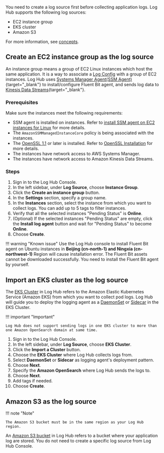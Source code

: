 You need to create a log source first before collecting application logs. Log Hub supports the following log sources:

* EC2 instance group
* EKS cluster
* Amazon S3

For more information, see [concepts](./index.md).

## Create an EC2 instance group as the log source

An instance group means a group of EC2 Linux instances which host the same application. It is a way to associate a [Log Config](./index.md#log-config) with a group of EC2 instances. Log Hub uses [Systems Manager Agent(SSM Agent)][ssm-agent]{target="_blank"} to install/configure Fluent Bit agent, and sends log data to [Kinesis Data Streams][kds]{target="_blank"}. 

### Prerequisites

Make sure the instances meet the following requirements:

- SSM agent is installed on instances. Refer to [install SSM agent on EC2 instances for Linux](https://docs.aws.amazon.com/systems-manager/latest/userguide/sysman-manual-agent-install.html) for more details.
- The `AmazonSSMManagedInstanceCore` policy is being associated with the instances.
- The [OpenSSL 1.1][open-ssl] or later is installed. Refer to [OpenSSL Installation](../resources/open-ssl.md) for more details.
- The instances have network access to AWS Systems Manager.
- The instances have network access to Amazon Kinesis Data Streams.

### Steps

1. Sign in to the Log Hub Console.
2. In the left sidebar, under **Log Source**, choose **Instance Group**.
3. Click the **Create an instance group** button.
4. In the **Settings** section, specify a group name.
5. In the **Instances** section, select the instance from which you want to collect logs. You can add up to 5 tags to filter instances.
6. Verify that all the selected instances "Pending Status" is **Online**.
7. (Optional) If the selected instances "Pending Status" are empty, click the **Install log agent** button and wait for "Pending Status" to become **Online**.
8. Choose **Create**.

!!! warning "Known issue"
    Use the Log Hub console to install Fluent Bit agent on Ubuntu instances in **Beijing (cn-north-1) and Ningxia (cn-northwest-1)** Region will cause installation error. The Fluent Bit assets cannot
    be downloaded successfully. You need to install the Fluent Bit agent by yourself.

## Import an EKS cluster as the log source

The [EKS Cluster][eks] in Log Hub refers to the Amazon Elastic Kubernetes Service (Amazon EKS) from which you want to collect pod logs. Log Hub will guide you to deploy the logging agent as a [DaemonSet][daemonset] or [Sidecar][sidecar] in the EKS Cluster.

!!! important "Important"

    Log Hub does not support sending logs in one EKS cluster to more than one Amazon OpenSearch domain at same time.

1. Sign in to the Log Hub Console.
2. In the left sidebar, under **Log Source**, choose **EKS Cluster**.
3. Click the **Import a Cluster** button.
4. Choose the **EKS Cluster** where Log Hub collects logs from.
5. Select **DaemonSet** or **Sidecar** as logging agent's deployment pattern. 
6. Choose **Next**.
7. Specify the **Amazon OpenSearch** where Log Hub sends the logs to.
8. Choose **Next**.
9. Add tags if needed.
10. Choose **Create**.

## Amazon S3 as the log source
!!! note "Note"

    The Amazon S3 bucket must be in the same region as your Log Hub region.

An [Amazon S3 bucket][bucket] in Log Hub refers to a bucket where your application log are stored. You do not need to create a specific log source from Log Hub Console.



[kds]: https://aws.amazon.com/kinesis/data-streams/
[ssm-agent]: https://docs.aws.amazon.com/systems-manager/latest/userguide/ssm-agent.html
[open-ssl]: https://www.openssl.org/source/
[eks]: https://docs.aws.amazon.com/eks/latest/userguide/what-is-eks.html
[daemonset]: https://kubernetes.io/docs/concepts/workloads/controllers/daemonset/
[sidecar]: https://kubernetes.io/docs/concepts/workloads/pods/#workload-resources-for-managing-pods
[bucket]: https://docs.aws.amazon.com/AmazonS3/latest/userguide//UsingBucket.html
